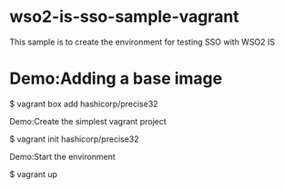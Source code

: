 # wso2-is-sso-sample-vagrant

This sample is to create the environment for testing SSO with WSO2 IS

# Demo:Adding a base image

$ vagrant box add hashicorp/precise32

Demo:Create the simplest vagrant project

$ vagrant init hashicorp/precise32

Demo:Start the environment

$ vagrant up

